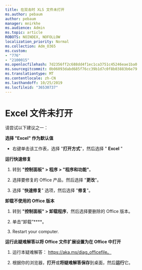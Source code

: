 ```yaml
---
title: 在双击时 XLS 文件未打开
ms.author: pebaum
author: pebaum
manager: mnirkhe
ms.audience: Admin
ms.topic: article
ROBOTS: NOINDEX, NOFOLLOW
localization_priority: Normal
ms.collection: Adm_O365
ms.custom:
- "776"
- "2100015"
ms.openlocfilehash: 7d2356ff2c688dd4f1ec1ca3751c45246eae1ba0
ms.sourcegitcommit: 0b06093dabd685f76cc39b1d7c0f8b03883b6e79
ms.translationtype: MT
ms.contentlocale: zh-CN
ms.lasthandoff: 10/25/2019
ms.locfileid: "36530737"
---
```

# <a name="excel-file-doesnt-open"></a>Excel 文件未打开

请尝试以下建议之一：

**选择 "Excel" 作为默认值**

* 右键单击该工作表，选择 "**打开方式**"，然后选择 " **Excel** "

**运行快速修复**

1. 转到 **"控制面板" > 程序 > "程序和功能"**。

2. 选择要修复的 Office 产品，然后选择 "**更改**"。

3. 选择 "**快速修复**" 选项，然后选择 "**修复**"。

**卸载不使用的 Office 版本**

1. 转到 **"控制面板" > 卸载程序**，然后选择要删除的 Office 版本。

2. 单击“卸载”****。

3. Restart your computer.

**运行此疑难解答以将 Office 文件扩展设置为在 Office 中打开**

1. 运行本疑难解答： https://aka.ms/diag_officefile。

2. 根据你的浏览器，**打开**或**将疑难解答保存**到桌面，然后**运行**它。
